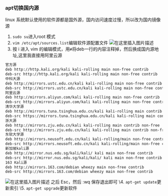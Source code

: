 ### apt切换国内源

linux 系统默认使用的软件源都是国外源，国内访问速度过慢，所以改为国内镜像源

1. `sudo su`进入root 模式
2. `vim /etc/apt/sources.list`编辑软件源配置文件
   ![在这里插入图片描述](https://img-blog.csdnimg.cn/53be24e5e1d54876a5808193d0095674.png?x-oss-process=image/watermark,type_ZmFuZ3poZW5naGVpdGk,shadow_10,text_aHR0cHM6Ly9ibG9nLmNzZG4ubmV0L1dTQTE2MzU=,size_16,color_FFFFFF,t_70)
3. 按 i 进入 vim 的编辑模式，用`#`将deb一行的内容注释掉，然后换成国内源地址,这里我直接用阿里云源

```bash
官方源
deb http://http.kali.org/kali kali-rolling main non-free contrib
deb-src http://http.kali.org/kali kali-rolling main non-free contrib
中科大源
deb http://mirrors.ustc.edu.cn/kali kali-rolling main non-free contrib
deb-src http://mirrors.ustc.edu.cn/kali kali-rolling main non-free contrib
阿里云源
deb http://mirrors.aliyun.com/kali kali-rolling main non-free contrib
deb-src http://mirrors.aliyun.com/kali kali-rolling main non-free contrib
清华大学源
deb http://mirrors.tuna.tsinghua.edu.cn/kali kali-rolling main contrib non-free
deb-src https://mirrors.tuna.tsinghua.edu.cn/kali kali-rolling main contrib non-free
浙大源
deb http://mirrors.zju.edu.cn/kali kali-rolling main contrib non-free
deb-src http://mirrors.zju.edu.cn/kali kali-rolling main contrib non-free
东软大学源
deb http://mirrors.neusoft.edu.cn/kali kali-rolling/main non-free contrib
deb-src http://mirrors.neusoft.edu.cn/kali kali-rolling/main non-free contrib
新加坡kali源
deb http://mirror.nus.edu.sg/kali/kali/ kali main non-free contrib
deb-src http://mirror.nus.edu.sg/kali/kali/ kali main non-free contrib
163 Kali源
deb http://mirrors.163.com/debian wheezy main non-free contrib
deb-src http://mirrors.163.com/debian wheezy main non-free contrib
```

![在这里插入图片描述](https://img-blog.csdnimg.cn/c5f161f66a114224a54f15ef3d82e0f8.png?x-oss-process=image/watermark,type_ZmFuZ3poZW5naGVpdGk,shadow_10,text_aHR0cHM6Ly9ibG9nLmNzZG4ubmV0L1dTQTE2MzU=,size_16,color_FFFFFF,t_70)
之后 Esc，然后 :wq 保存退出即可
\4. `apt-get update`更新索引
\5. `apt-get upgrade`更新软件